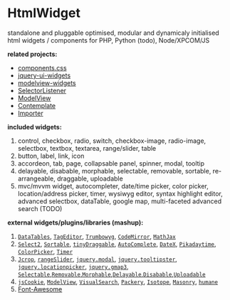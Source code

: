 # HtmlWidget

standalone and pluggable optimised, modular and dynamicaly initialised html widgets / components for PHP, Python (todo), Node/XPCOM/JS


**related projects:**

*  [components.css](https://github.com/foo123/components.css)
*  [jquery-ui-widgets](https://github.com/foo123/jquery-ui-widgets)
*  [modelview-widgets](https://github.com/foo123/modelview-widgets)
*  [SelectorListener](https://github.com/foo123/SelectorListener)
*  [ModelView](https://github.com/foo123/modelview.js)
*  [Contemplate](https://github.com/foo123/Contemplate)
*  [Importer](https://github.com/foo123/Importer)


**included widgets:**

1. control, checkbox, radio, switch, checkbox-image, radio-image, selectbox, textbox, textarea, range/slider, table
2. button, label, link, icon
3. accordeon, tab, page, collapsable panel, spinner, modal, tooltip
4. delayable, disabable, morphable, selectable, removable, sortable, re-arrangeable, draggable, uploadable
5. mvc/mvvm widget, autocompleter, date/time picker, color picker, location/address picker, timer, wysiwyg editor, syntax highlight editor, advanced selectbox, dataTable, google map, multi-faceted advanced search (TODO)


**external widgets/plugins/libraries (mashup):**

1. [`DataTables`](https://github.com/DataTables/DataTables), [`TagEditor`](https://github.com/Pixabay/jQuery-tagEditor), [`Trumbowyg`](https://github.com/Alex-D/Trumbowyg), [`CodeMirror`](https://github.com/codemirror/CodeMirror), [`MathJax`](https://github.com/mathjax/MathJax)
2. [`Select2`](https://github.com/select2/select2), [`Sortable`](https://github.com/RubaXa/Sortable), [`tinyDraggable`](https://github.com/Pixabay/jQuery-tinyDraggable), [`AutoComplete`](https://github.com/foo123/AutoComplete), [`DateX`](https://github.com/foo123/DateX), [`Pikadaytime`](https://github.com/foo123/Pikadaytime), [`ColorPicker`](https://github.com/foo123/ColorPicker), [`Timer`](https://github.com/foo123/Timer)
3. [`Jcrop`](https://github.com/tapmodo/Jcrop), [`rangeSlider`](https://github.com/andreruffert/rangeslider.js), [`jquery.modal`](http://github.com/kylefox/jquery-modal), [`jquery.tooltipster`](https://github.com/iamceege/tooltipster), [`jquery.locationpicker`](https://github.com/Logicify/jquery-locationpicker-plugin), [`jquery.gmap3`](https://github.com/foo123/jquery-plugins), [`Selectable`,`Removable`,`Morphable`,`Delayable`,`Disabable`,`Uploadable`](https://github.com/foo123/jquery-ui-widgets)
4. [`jsCookie`](https://github.com/js-cookie/js-cookie), [`ModelView`](https://github.com/foo123/modelview.js), [`VisualSearch`](https://github.com/foo123/VisualSearch.js), [`Packery`](https://github.com/metafizzy/packery), [`Isotope`](https://github.com/metafizzy/isotope), [`Masonry`](https://github.com/desandro/masonry), [`humane`](http://wavded.github.com/humane-js/)
5. [Font-Awesome](https://github.com/FortAwesome/Font-Awesome)
